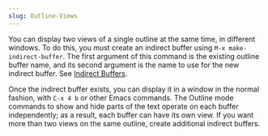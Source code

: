 ```yaml
---
slug: Outline-Views
---
```


You can display two views of a single outline at the same time, in different windows. To do this, you must create an indirect buffer using `M-x make-indirect-buffer`. The first argument of this command is the existing outline buffer name, and its second argument is the name to use for the new indirect buffer. See [Indirect Buffers](/docs/emacs/Indirect-Buffers).

Once the indirect buffer exists, you can display it in a window in the normal fashion, with `C-x 4 b` or other Emacs commands. The Outline mode commands to show and hide parts of the text operate on each buffer independently; as a result, each buffer can have its own view. If you want more than two views on the same outline, create additional indirect buffers.
